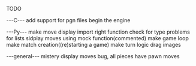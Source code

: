 TODO

---C---
add support for pgn files
begin the engine

---Py---
make move display
    import right function
    check for type problems for lists
    sidplay moves using mock function(commented)
make game loop
make match creation((re)starting a game)
make turn logic
drag images

---general---
mistery display moves bug, all pieces have pawn moves